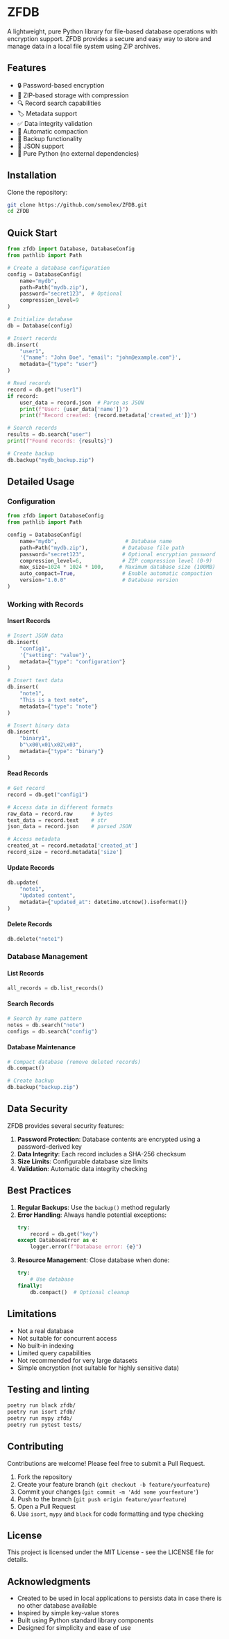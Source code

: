 # ZFDB

A lightweight, pure Python library for file-based database operations with encryption support. ZFDB provides a secure and easy way to store and manage data in a local file system using ZIP archives.

## Features

- 🔒 Password-based encryption
- 📁 ZIP-based storage with compression
- 🔍 Record search capabilities
- 🏷️ Metadata support
- ✅ Data integrity validation
- 🔄 Automatic compaction
- 💾 Backup functionality
- 📝 JSON support
- 🐍 Pure Python (no external dependencies)

## Installation

Clone the repository:
```bash
git clone https://github.com/semolex/ZFDB.git
cd ZFDB
```

## Quick Start

```python
from zfdb import Database, DatabaseConfig
from pathlib import Path

# Create a database configuration
config = DatabaseConfig(
    name="mydb",
    path=Path("mydb.zip"),
    password="secret123",  # Optional
    compression_level=9
)

# Initialize database
db = Database(config)

# Insert records
db.insert(
    "user1",
    '{"name": "John Doe", "email": "john@example.com"}',
    metadata={"type": "user"}
)

# Read records
record = db.get("user1")
if record:
    user_data = record.json  # Parse as JSON
    print(f"User: {user_data['name']}")
    print(f"Record created: {record.metadata['created_at']}")

# Search records
results = db.search("user")
print(f"Found records: {results}")

# Create backup
db.backup("mydb_backup.zip")
```

## Detailed Usage

### Configuration

```python
from zfdb import DatabaseConfig
from pathlib import Path

config = DatabaseConfig(
    name="mydb",                      # Database name
    path=Path("mydb.zip"),           # Database file path
    password="secret123",            # Optional encryption password
    compression_level=6,             # ZIP compression level (0-9)
    max_size=1024 * 1024 * 100,     # Maximum database size (100MB)
    auto_compact=True,               # Enable automatic compaction
    version="1.0.0"                  # Database version
)
```

### Working with Records

#### Insert Records
```python
# Insert JSON data
db.insert(
    "config1",
    '{"setting": "value"}',
    metadata={"type": "configuration"}
)

# Insert text data
db.insert(
    "note1",
    "This is a text note",
    metadata={"type": "note"}
)

# Insert binary data
db.insert(
    "binary1",
    b"\x00\x01\x02\x03",
    metadata={"type": "binary"}
)
```

#### Read Records
```python
# Get record
record = db.get("config1")

# Access data in different formats
raw_data = record.raw      # bytes
text_data = record.text    # str
json_data = record.json    # parsed JSON

# Access metadata
created_at = record.metadata['created_at']
record_size = record.metadata['size']
```

#### Update Records
```python
db.update(
    "note1",
    "Updated content",
    metadata={"updated_at": datetime.utcnow().isoformat()}
)
```

#### Delete Records
```python
db.delete("note1")
```

### Database Management

#### List Records
```python
all_records = db.list_records()
```

#### Search Records
```python
# Search by name pattern
notes = db.search("note")
configs = db.search("config")
```

#### Database Maintenance
```python
# Compact database (remove deleted records)
db.compact()

# Create backup
db.backup("backup.zip")
```

## Data Security

ZFDB provides several security features:

1. **Password Protection**: Database contents are encrypted using a password-derived key
2. **Data Integrity**: Each record includes a SHA-256 checksum
3. **Size Limits**: Configurable database size limits
4. **Validation**: Automatic data integrity checking

## Best Practices

1. **Regular Backups**: Use the `backup()` method regularly
2. **Error Handling**: Always handle potential exceptions:
   ```python
   try:
       record = db.get("key")
   except DatabaseError as e:
       logger.error(f"Database error: {e}")
   ```
3. **Resource Management**: Close database when done:
   ```python
   try:
       # Use database
   finally:
       db.compact()  # Optional cleanup
   ```

## Limitations
- Not a real database
- Not suitable for concurrent access
- No built-in indexing
- Limited query capabilities
- Not recommended for very large datasets
- Simple encryption (not suitable for highly sensitive data)

## Testing and linting

```bash
poetry run black zfdb/
poetry run isort zfdb/
poetry run mypy zfdb/
poetry run pytest tests/
```

## Contributing

Contributions are welcome! Please feel free to submit a Pull Request.

1. Fork the repository
2. Create your feature branch (`git checkout -b feature/yourfeature`)
3. Commit your changes (`git commit -m 'Add some yourfeature'`)
4. Push to the branch (`git push origin feature/yourfeature`)
5. Open a Pull Request
6. Use `isort`, `mypy` and `black` for code formatting and type checking

## License

This project is licensed under the MIT License - see the LICENSE file for details.

## Acknowledgments

- Created to be used in local applications to persists data in case there is no other database available
- Inspired by simple key-value stores
- Built using Python standard library components
- Designed for simplicity and ease of use